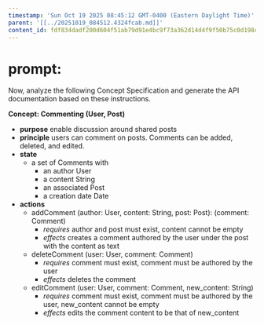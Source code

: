 ```yaml
---
timestamp: 'Sun Oct 19 2025 08:45:12 GMT-0400 (Eastern Daylight Time)'
parent: '[[../20251019_084512.4324fcab.md]]'
content_id: fdf834dadf200d604f51ab79d91e4bc9f73a362d14d4f9f50b75c0d198c73286
---
```


# prompt:

Now, analyze the following Concept Specification and generate the API documentation based on these instructions.

**Concept: Commenting (User, Post)**

* **purpose** enable discussion around shared posts
* **principle** users can comment on posts. Comments can be added, deleted, and edited.
* **state**
  * a set of Comments with
    * an author User
    * a content String
    * an associated Post
    * a creation date Date
* **actions**
  * addComment (author: User, content: String, post: Post): (comment: Comment)
    * *requires* author and post must exist, content cannot be empty
    * *effects* creates a comment authored by the user under the post with the content as text
  * deleteComment (user: User, comment: Comment)
    * *requires* comment must exist, comment must be authored by the user
    * *effects* deletes the comment
  * editComment (user: User, comment: Comment, new\_content: String)
    * *requires* comment must exist, comment must be authored by the user, new\_content cannot be empty
    * *effects* edits the comment content to be that of new\_content
